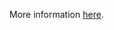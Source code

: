 More information [here](https://docs.prismacloud.io/en/enterprise-edition/policy-reference/aws-policies/aws-iam-policies/iam-6).
